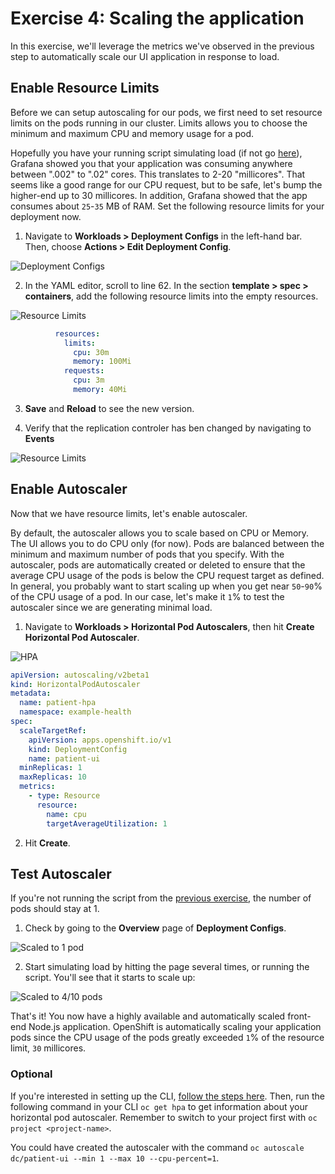 # Exercise 4: Scaling the application

In this exercise, we'll leverage the metrics we've observed in the previous step to automatically scale our UI application in response to load.

## Enable Resource Limits

Before we can setup autoscaling for our pods, we first need to set resource limits on the pods running in our cluster. Limits allows you to choose the minimum and maximum CPU and memory usage for a pod.

Hopefully you have your running script simulating load \(if not go [here](exercise-2.md#simulate-load-on-the-application)\), Grafana showed you that your application was consuming anywhere between ".002" to ".02" cores. This translates to 2-20 "millicores". That seems like a good range for our CPU request, but to be safe, let's bump the higher-end up to 30 millicores. In addition, Grafana showed that the app consumes about `25`-`35` MB of RAM. Set the following resource limits for your deployment now.

1. Navigate to **Workloads > Deployment Configs** in the left-hand bar. Then, choose **Actions > Edit Deployment Config**.

  ![Deployment Configs](../assets/ocp43-dc.png)

2. In the YAML editor, scroll to line 62. In the section **template > spec > containers**, add the following resource limits into the empty resources.

  ![Resource Limits](../assets/ocp43-limits-yaml.png)

  ```yaml
            resources:
              limits:
                cpu: 30m
                memory: 100Mi
              requests:
                cpu: 3m
                memory: 40Mi
  ```

3. **Save** and **Reload** to see the new version.

4. Verify that the replication controler has ben changed by navigating to **Events**

  ![Resource Limits](../assets/ocp43-limits-event.png)

## Enable Autoscaler

Now that we have resource limits, let's enable autoscaler.

By default, the autoscaler allows you to scale based on CPU or Memory. The UI allows you to do CPU only \(for now\). Pods are balanced between the minimum and maximum number of pods that you specify. With the autoscaler, pods are automatically created or deleted to ensure that the average CPU usage of the pods is below the CPU request target as defined. In general, you probably want to start scaling up when you get near `50`-`90`% of the CPU usage of a pod. In our case, let's make it `1`% to test the autoscaler since we are generating minimal load.

1. Navigate to **Workloads > Horizontal Pod Autoscalers**, then hit **Create Horizontal Pod Autoscaler**.

  ![HPA](../assets/ocp43-autoscaler.png)

  ```yaml
  apiVersion: autoscaling/v2beta1
  kind: HorizontalPodAutoscaler
  metadata:
    name: patient-hpa
    namespace: example-health
  spec:
    scaleTargetRef:
      apiVersion: apps.openshift.io/v1
      kind: DeploymentConfig
      name: patient-ui
    minReplicas: 1
    maxReplicas: 10
    metrics:
      - type: Resource
        resource:
          name: cpu
          targetAverageUtilization: 1
  ```

2. Hit **Create**.

## Test Autoscaler

If you're not running the script from the [previous exercise](exercise-2.md#simulate-load-on-the-application), the number of pods should stay at 1.

1. Check by going to the **Overview** page of **Deployment Configs**.

  ![Scaled to 1 pod](../assets/ocp43-dc-pod.png)

2. Start simulating load by hitting the page several times, or running the script. You'll see that it starts to scale up:

  ![Scaled to 4/10 pods](../assets/ocp43-autoscaler-after.png)

That's it! You now have a highly available and automatically scaled front-end Node.js application. OpenShift is automatically scaling your application pods since the CPU usage of the pods greatly exceeded `1`% of the resource limit, `30` millicores.

### Optional

If you're interested in setting up the CLI, [follow the steps here](../getting-started/setup_cli.md). Then, run the following command in your CLI `oc get hpa` to get information about your horizontal pod autoscaler. Remember to switch to your project first with `oc project <project-name>`.

You could have created the autoscaler with the command `oc autoscale dc/patient-ui --min 1 --max 10 --cpu-percent=1`.

